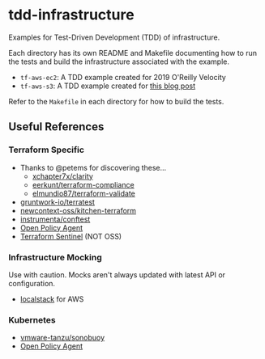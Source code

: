 # tdd-infrastructure

Examples for Test-Driven Development (TDD) of infrastructure.

Each directory has its own README and Makefile documenting
how to run the tests and build the infrastructure associated
with the example.

- `tf-aws-ec2`: A TDD example created for 2019 O'Reilly Velocity
- `tf-aws-s3`: A TDD example created for [this blog post](https://medium.com/@joatmon08/test-driven-development-techniques-for-infrastructure-a73bd1ab273b)

Refer to the `Makefile` in each directory for how to build the tests.

## Useful References

### Terraform Specific

- Thanks to @petems for discovering these...
  - [xchapter7x/clarity](https://github.com/xchapter7x/clarity)
  - [eerkunt/terraform-compliance](https://github.com/eerkunt/terraform-compliance)
  - [elmundio87/terraform-validate](https://github.com/elmundio87/terraform_validate)
- [gruntwork-io/terratest](https://github.com/gruntwork-io/terratest)
- [newcontext-oss/kitchen-terraform](https://github.com/newcontext-oss/kitchen-terraform)
- [instrumenta/conftest](https://github.com/instrumenta/conftest)
- [Open Policy Agent](https://www.openpolicyagent.org/docs/latest/terraform/)
- [Terraform Sentinel](https://www.terraform.io/docs/cloud/sentinel/index.html) (NOT OSS)

### Infrastructure Mocking

Use with caution. Mocks aren't always updated with latest API or configuration.

- [localstack](https://github.com/localstack/localstack) for AWS

### Kubernetes

- [vmware-tanzu/sonobuoy](https://github.com/vmware-tanzu/sonobuoy)
- [Open Policy Agent](https://www.openpolicyagent.org/docs/latest/kubernetes-tutorial/)